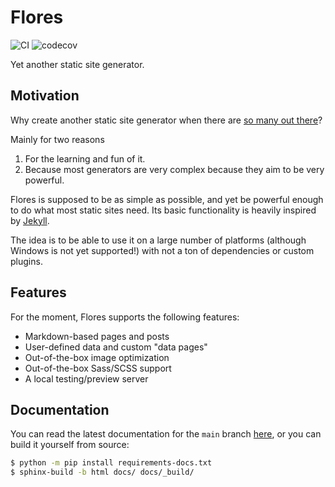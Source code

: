 # Flores

![CI](https://github.com/kokkonisd/flores/actions/workflows/ci.yaml/badge.svg?branch=main)
![codecov](https://codecov.io/gh/kokkonisd/flores/branch/main/graph/badge.svg)

Yet another static site generator.


## Motivation

Why create another static site generator when there are
[so many out there](https://jamstack.org/generators/)?

Mainly for two reasons

1. For the learning and fun of it.
2. Because most generators are very complex because they aim to be very powerful.

Flores is supposed to be as simple as possible, and yet be powerful enough to do what
most static sites need. Its basic functionality is heavily inspired by
[Jekyll](https://jekyllrb.com/).

The idea is to be able to use it on a large number of platforms (although Windows is not
yet supported!) with not a ton of dependencies or custom plugins.


## Features

For the moment, Flores supports the following features:

- Markdown-based pages and posts
- User-defined data and custom "data pages"
- Out-of-the-box image optimization
- Out-of-the-box Sass/SCSS support
- A local testing/preview server


## Documentation

You can read the latest documentation for the ``main`` branch
[here](https://kokkonisd.github.io/flores), or you can build it yourself from source:

```bash
$ python -m pip install requirements-docs.txt
$ sphinx-build -b html docs/ docs/_build/
```

